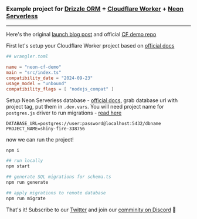 ### Example project for [Drizzle ORM](https://driz.li/orm) + [Cloudflare Worker](https://workers.cloudflare.com) + [Neon Serverless](https://github.com/neondatabase/serverless)
---


Here's the original [launch blog post](https://blog.cloudflare.com/neon-postgres-database-from-workers/) and official [CF demo repo](https://github.com/neondatabase/serverless-cfworker-demo)

First let's setup your Cloudflare Worker project based on [official docs](https://developers.cloudflare.com/workers/)
```toml
## wrangler.toml

name = "neon-cf-demo"
main = "src/index.ts"
compatibility_date = "2024-09-23"
usage_model = "unbound"
compatibility_flags = [ "nodejs_compat" ]
```

Setup Neon Serverless database - [official docs](https://neon.tech/docs/get-started-with-neon/signing-up), grab database url with project tag, put them in `.dev.vars`. You will need project name for `postgres.js` driver to run migrations - [read here](https://neon.tech/docs/guides/node)
```env
DATABASE_URL=postgres://user:password@localhost:5432/dbname
PROJECT_NAME=shiny-fire-338756
```

now we can run the project!
```bash
npm i

## run locally
npm start

## generate SQL migrations for schema.ts
npm run generate

## apply migrations to remote database
npm run migrate
```

That's it! Subscribe to our [Twitter](https://twitter.com/DrizzleOrm) and join our [comminity on Discord](http://driz.li/discord) 🚀





